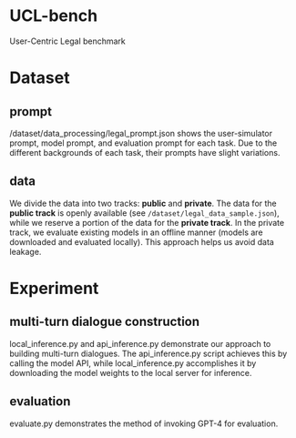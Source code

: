 # UCL-bench



User-Centric Legal benchmark

# Dataset

## prompt
/dataset/data_processing/legal_prompt.json shows the user-simulator prompt, model prompt, and evaluation prompt for each task. Due to the different backgrounds of each task, their prompts have slight variations.

## data
We divide the data into two tracks: **public** and **private**. The data for the **public track** is openly available (see `/dataset/legal_data_sample.json`), while we reserve a portion of the data for the **private track**. In the private track, we evaluate existing models in an offline manner (models are downloaded and evaluated locally). This approach helps us avoid data leakage.

# Experiment

## multi-turn dialogue construction
local_inference.py and api_inference.py demonstrate our approach to building multi-turn dialogues. The api_inference.py script achieves this by calling the model API, while local_inference.py accomplishes it by downloading the model weights to the local server for inference.

## evaluation
evaluate.py demonstrates the method of invoking GPT-4 for evaluation.
